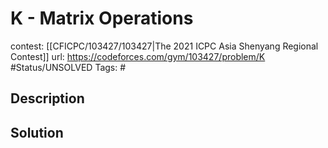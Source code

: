 # K - Matrix Operations

contest: [[CFICPC/103427/103427|The 2021 ICPC Asia Shenyang Regional Contest]]
url: https://codeforces.com/gym/103427/problem/K
#Status/UNSOLVED
Tags: #

## Description

## Solution

